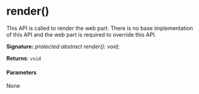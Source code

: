 # render()

This API is called to render the web part. There is no base implementation of this API and the web part is required to override this API.

**Signature:** _protected abstract render(): void;_

**Returns**: `void`



#### Parameters
None

